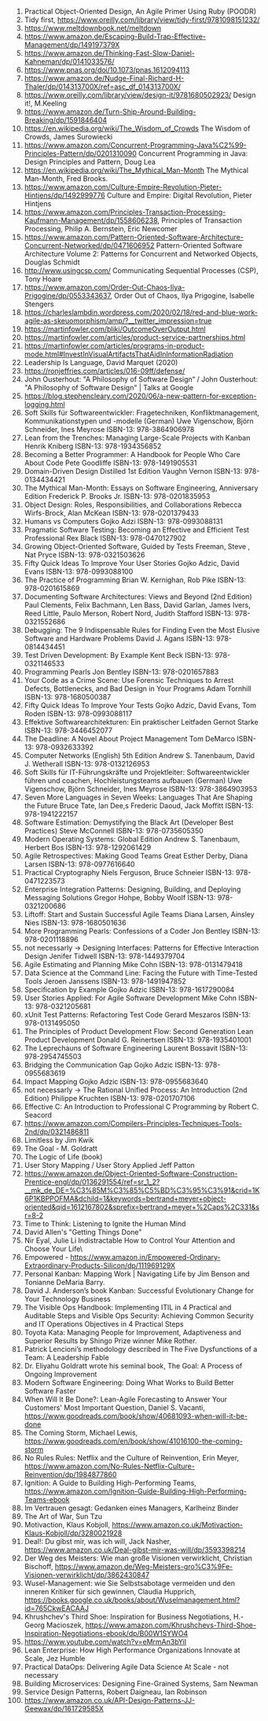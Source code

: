 1. Practical Object-Oriented Design, An Agile Primer Using Ruby (POODR)
1. Tidy first, https://www.oreilly.com/library/view/tidy-first/9781098151232/
1. https://www.meltdownbook.net/meltdown
1. https://www.amazon.de/Escaping-Build-Trap-Effective-Management/dp/149197379X
1. https://www.amazon.de/Thinking-Fast-Slow-Daniel-Kahneman/dp/0141033576/
1. https://www.pnas.org/doi/10.1073/pnas.1612094113
1. https://www.amazon.de/Nudge-Final-Richard-H-Thaler/dp/014313700X/ref=asc_df_014313700X/
1. https://www.oreilly.com/library/view/design-it/9781680502923/ Design it!, M.Keeling
1. https://www.amazon.de/Turn-Ship-Around-Building-Breaking/dp/1591846404
1. https://en.wikipedia.org/wiki/The_Wisdom_of_Crowds The Wisdom of Crowds, James Surowiecki
1. https://www.amazon.com/Concurrent-Programming-Java%C2%99-Principles-Pattern/dp/0201310090 Concurrent Programming in Java: Design Principles and Pattern, Doug Lea
1. https://en.wikipedia.org/wiki/The_Mythical_Man-Month The Mythical Man-Month, Fred Brooks.
1. https://www.amazon.com/Culture-Empire-Revolution-Pieter-Hintjens/dp/1492999776 Culture and Empire: Digital Revolution, Pieter Hintjens
1. https://www.amazon.com/Principles-Transaction-Processing-Kaufmann-Management/dp/1558606238, Principles of Transaction Processing, Philip A. Bernstein, Eric Newcomer
1. https://www.amazon.com/Pattern-Oriented-Software-Architecture-Concurrent-Networked/dp/0471606952 Pattern-Oriented Software Architecture Volume 2: Patterns for Concurrent and Networked Objects,  Douglas Schmidt
1. http://www.usingcsp.com/ Communicating Sequential Processes (CSP), Tony Hoare
1. https://www.amazon.com/Order-Out-Chaos-Ilya-Prigogine/dp/0553343637, Order Out of Chaos, Ilya Prigogine, Isabelle Stengers
1. https://charleslambdin.wordpress.com/2020/02/18/red-and-blue-work-agile-as-skeuomorphism/amp/?__twitter_impression=true
1. https://martinfowler.com/bliki/OutcomeOverOutput.html
1. https://martinfowler.com/articles/product-service-partnerships.html
1. https://martinfowler.com/articles/programs-in-product-mode.html#InvestInVisualArtifactsThatAidInInformationRadiation
1. Leadership Is Language, David Marquet (2020) 
1. https://ronjeffries.com/articles/016-09ff/defense/
1. John Ousterhout: "A Philosophy of Software Design“ / John Ousterhout: "A Philosophy of Software Design" | Talks at Google
1. https://blog.stephencleary.com/2020/06/a-new-pattern-for-exception-logging.html
1. Soft Skills für Softwareentwickler: Fragetechniken, Konfliktmanagement, Kommunikationstypen und -modelle (German) Uwe Vigenschow, Björn Schneider, Ines Meyrose ISBN-13:  978-3864906978
1. Lean from the Trenches: Managing Large-Scale Projects with Kanban Henrik Kniberg ISBN-13: 978-1934356852
1. Becoming a Better Programmer: A Handbook for People Who Care About Code Pete Goodliffe ISBN-13: 978-1491905531
1.  Domain-Driven Design Distilled 1st Edition Vaughn Vernon ISBN-13: 978-0134434421
1. The Mythical Man-Month: Essays on Software Engineering, Anniversary Edition Frederick P. Brooks Jr. ISBN-13: 978-0201835953
1. Object Design: Roles, Responsibilities, and Collaborations Rebecca Wirfs-Brock, Alan McKean ISBN-13: 978-0201379433
1. Humans vs Computers  Gojko Adzi ISBN-13: 978-0993088131
1. Pragmatic Software Testing: Becoming an Effective and Efficient Test Professional Rex Black ISBN-13: 978-0470127902
1. Growing Object-Oriented Software, Guided by Tests Freeman, Steve , Nat Pryce ISBN-13: 978-0321503626
1. Fifty Quick Ideas To Improve Your User Stories Gojko Adzic,  David Evans ISBN-13: 978-0993088100
1. The Practice of Programming Brian W. Kernighan, Rob Pike ISBN-13: 978-0201615869
1. Documenting Software Architectures: Views and Beyond (2nd Edition) Paul Clements, Felix Bachmann, Len Bass, David Garlan, James Ivers, Reed Little, Paulo Merson, Robert Nord,   Judith Stafford ISBN-13: 978-0321552686
1. Debugging: The 9 Indispensable Rules for Finding Even the Most Elusive Software and Hardware Problems David J. Agans ISBN-13: 978-0814434451
1. Test Driven Development: By Example Kent Beck ISBN-13: 978-0321146533
1. Programming Pearls Jon Bentley ISBN-13: 978-0201657883
1. Your Code as a Crime Scene: Use Forensic Techniques to Arrest Defects, Bottlenecks, and Bad Design in Your Programs Adam Tornhill ISBN-13: 978-1680500387
1. Fifty Quick Ideas To Improve Your Tests Gojko Adzic, David Evans, Tom Roden ISBN-13: 978-0993088117
1. Effektive Softwarearchitekturen: Ein praktischer Leitfaden Gernot Starke ISBN-13: 978-3446452077
1. The Deadline: A Novel About Project Management Tom DeMarco ISBN-13: 978-0932633392
1. Computer Networks (English) 5th Edition Andrew S. Tanenbaum, David J. Wetherall ISBN-13: 978-0132126953
1. Soft Skills für IT-Führungskräfte und Projektleiter: Softwareentwickler führen und coachen, Hochleistungsteams aufbauen (German) Uwe Vigenschow, Björn Schneider, Ines Meyrose ISBN-13: 978-3864903953
1. Seven More Languages in Seven Weeks: Languages That Are Shaping the Future Bruce Tate, Ian Dee,s Frederic Daoud, Jack Moffitt ISBN-13: 978-1941222157
1. Software Estimation: Demystifying the Black Art (Developer Best Practices) Steve McConnell ISBN-13: 978-0735605350
1. Modern Operating Systems: Global Edition Andrew S. Tanenbaum, Herbert Bos ISBN-13: 978-1292061429
1. Agile Retrospectives: Making Good Teams Great Esther Derby, Diana Larsen ISBN-13: 978-0977616640
1. Practical Cryptography Niels Ferguson, Bruce Schneier ISBN-13: 978-0471223573
1. Enterprise Integration Patterns: Designing, Building, and Deploying Messaging Solutions Gregor Hohpe, Bobby Woolf ISBN-13: 978-0321200686
1. Liftoff: Start and Sustain Successful Agile Teams  Diana Larsen, Ainsley Nies ISBN-13: 978-1680501636
1. More Programming Pearls: Confessions of a Coder Jon Bentley ISBN-13: 978-0201118896
1. not necessarly -> Designing Interfaces: Patterns for Effective Interaction Design Jenifer Tidwell ISBN-13: 978-1449379704
1. Agile Estimating and Planning Mike Cohn ISBN-13: 978-0131479418
1. Data Science at the Command Line: Facing the Future with Time-Tested Tools Jeroen Janssens ISBN-13: 978-1491947852
1. Specification by Example  Gojko Adzic ISBN-13: 978-1617290084
1. User Stories Applied: For Agile Software Development Mike Cohn ISBN-13: 978-0321205681
1. xUnit Test Patterns: Refactoring Test Code Gerard Meszaros ISBN-13: 978-0131495050
1. The Principles of Product Development Flow: Second Generation Lean Product Development Donald G. Reinertsen ISBN-13: 978-1935401001
1. The Leprechauns of Software Engineering Laurent Bossavit ISBN-13: 978-2954745503
1. Bridging the Communication Gap Gojko Adzic ISBN-13: 978-0955683619
1. Impact Mapping  Gojko Adzic ISBN-13: 978-0955683640
1. not necessarly -> The Rational Unified Process: An Introduction (2nd Edition) Philippe Kruchten ISBN-13: 978-0201707106
1. Effective C: An Introduction to Professional C Programming by Robert C. Seacord
1. https://www.amazon.com/Compilers-Principles-Techniques-Tools-2nd/dp/0321486811
1. Limitless by Jim Kwik
1. The Goal - M. Goldratt
1. The Logic of Life (book)
1. User Story Mapping / User Story Applied Jeff Patton
1. https://www.amazon.de/Object-Oriented-Software-Construction-Prentice-engl/dp/0136291554/ref=sr_1_2?__mk_de_DE=%C3%85M%C3%85%C5%BD%C3%95%C3%91&crid=1K6P1KBPPOFMA&dchild=1&keywords=bertrand+meyer+object-oriented&qid=1612167802&sprefix=bertrand+meyer+%2Caps%2C331&sr=8-2 
1. Time to Think: Listening to Ignite the Human Mind 
1. David Allen's "Getting Things Done"
1. Nir Eyal, Julie Li Indistractable How to Control Your Attention and Choose Your Life\
1. Empowered - https://www.amazon.in/Empowered-Ordinary-Extraordinary-Products-Silicon/dp/111969129X
1. Personal Kanban: Mapping Work | Navigating Life by Jim Benson and Tonianne DeMaria Barry. 
1. David J. Anderson’s book Kanban: Successful Evolutionary Change for Your Technology Business
1. The Visible Ops Handbook: Implementing ITIL in 4 Practical and Auditable Steps and Visible Ops Security: Achieving Common Security and IT Operations Objectives in 4 Practical Steps
1. Toyota Kata: Managing People for Improvement, Adaptiveness and Superior Results by Shingo Prize winner Mike Rother.
1. Patrick Lencioni’s methodology described in The Five Dysfunctions of a Team: A Leadership Fable
1. Dr. Eliyahu Goldratt wrote his seminal book, The Goal: A Process of Ongoing Improvement 
1. Modern Software Engineering: Doing What Works to Build Better Software Faster
1. When Will It Be Done?: Lean-Agile Forecasting to Answer Your Customers' Most Important Question, Daniel S. Vacanti, https://www.goodreads.com/book/show/40681093-when-will-it-be-done
1. The Coming Storm, Michael Lewis, https://www.goodreads.com/en/book/show/41016100-the-coming-storm
1. No Rules Rules: Netflix and the Culture of Reinvention, Erin Meyer, https://www.amazon.com/No-Rules-Netflix-Culture-Reinvention/dp/1984877860
1. Ignition: A Guide to Building High-Performing Teams, https://www.amazon.com/Ignition-Guide-Building-High-Performing-Teams-ebook
1. Im Vertrauen gesagt: Gedanken eines Managers, Karlheinz Binder
1. The Art of War, Sun Tzu
1. Motivaction, Klaus Kobjoll, https://www.amazon.co.uk/Motivaction-Klaus-Kobjoll/dp/3280021928
1. Deal!: Du gibst mir, was ich will, Jack Nasher, https://www.amazon.co.uk/Deal-gibst-mir-was-will/dp/3593398214
1. Der Weg des Meisters: Wie man große Visionen verwirklicht, Christian Bischoff, https://www.amazon.de/Weg-Meisters-gro%C3%9Fe-Visionen-verwirklicht/dp/3862430847
1. Wusel-Management: wie Sie Selbstsabotage vermeiden und den inneren Kritiker für sich gewinnen, Claudia Hupprich, https://books.google.co.uk/books/about/Wuselmanagement.html?id=765CkwEACAAJ
1. Khrushchev's Third Shoe: Inspiration for Business Negotiations, H.-Georg Macioszek, https://www.amazon.com/Khrushchevs-Third-Shoe-Inspiration-Negotiations-ebook/dp/B00W1SYWO4
1. https://www.youtube.com/watch?v=eMrmAn3bYiI
1. Lean Enterprise: How High Performance Organizations Innovate at Scale, Jez Humble
1. Practical DataOps: Delivering Agile Data Science At Scale - not necessary
1. Building Microservices: Designing Fine-Grained Systems, Sam Newman
1. Service Design Patterns, Robert Daigneau, Ian Robinson
1. https://www.amazon.co.uk/API-Design-Patterns-JJ-Geewax/dp/161729585X